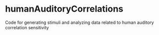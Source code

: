 # humanAuditoryCorrelations
Code for generating stimuli and analyzing data related to human auditory correlation sensitivity
